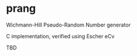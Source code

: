 # prang
Wichmann-Hill Pseudo-Random Number generator

C implementation, verified using Escher eCv

TBD
